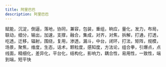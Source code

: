 ```yaml
---
title: 阿里巴巴
description: 阿里巴巴
---
```



赋能，沉淀，倒逼，落地，协同，兼容，包装，重组，晌应，量化，发力，布局，联动，细分，输出，加速，支撑，融合，集成，对齐，对焦，拆解，打通，打透，吃透，迁移，辐射，围绕，复用，渗透，漏斗，中台，闭环，打法，矩阵，规模，场景，聚焦，维度，生态，话术，颗粒度，感知度，方法论，组合拳，引爆点，点线面，精细化，差异化，平台化，结构化，影响力，耦合性，易用性，一致性，端到端，短平快

